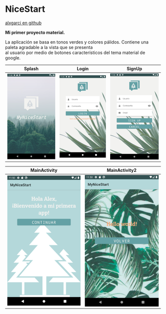 # NiceStart
[alxgarci en github](https://github.com/alxgarci)

**Mi primer proyecto material.**

La aplicación se basa en tonos verdes y colores pálidos.
Contiene una paleta agradable a la vista que se presenta  
al usuario por medio de botones característicos del tema
material de google.

Splash | Login | SignUp
-------|------ |-------
![](img/splash.png) | ![](img/login.png)  | ![](img/signup.png)

MainActivity | MainActivity2
-------|------
![](img/main1.png) | ![](img/main2.png)
